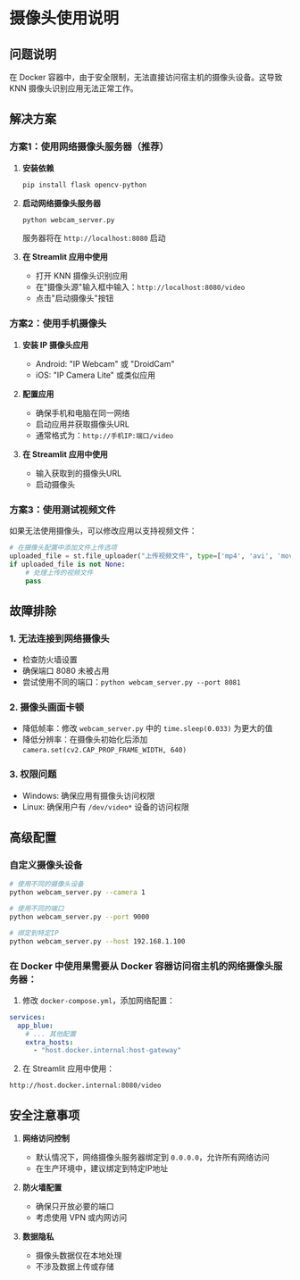 # 摄像头使用说明

## 问题说明

在 Docker 容器中，由于安全限制，无法直接访问宿主机的摄像头设备。这导致 KNN 摄像头识别应用无法正常工作。

## 解决方案

### 方案1：使用网络摄像头服务器（推荐）

1. **安装依赖**

   ```bash
   pip install flask opencv-python
   ```
2. **启动网络摄像头服务器**

   ```bash
   python webcam_server.py
   ```

   服务器将在 `http://localhost:8080` 启动
3. **在 Streamlit 应用中使用**

   - 打开 KNN 摄像头识别应用
   - 在"摄像头源"输入框中输入：`http://localhost:8080/video`
   - 点击"启动摄像头"按钮

### 方案2：使用手机摄像头

1. **安装 IP 摄像头应用**

   - Android: "IP Webcam" 或 "DroidCam"
   - iOS: "IP Camera Lite" 或类似应用
2. **配置应用**

   - 确保手机和电脑在同一网络
   - 启动应用并获取摄像头URL
   - 通常格式为：`http://手机IP:端口/video`
3. **在 Streamlit 应用中使用**

   - 输入获取到的摄像头URL
   - 启动摄像头

### 方案3：使用测试视频文件

如果无法使用摄像头，可以修改应用以支持视频文件：

```python
# 在摄像头配置中添加文件上传选项
uploaded_file = st.file_uploader("上传视频文件", type=['mp4', 'avi', 'mov'])
if uploaded_file is not None:
    # 处理上传的视频文件
    pass
```

## 故障排除

### 1. 无法连接到网络摄像头

- 检查防火墙设置
- 确保端口 8080 未被占用
- 尝试使用不同的端口：`python webcam_server.py --port 8081`

### 2. 摄像头画面卡顿

- 降低帧率：修改 `webcam_server.py` 中的 `time.sleep(0.033)` 为更大的值
- 降低分辨率：在摄像头初始化后添加 `camera.set(cv2.CAP_PROP_FRAME_WIDTH, 640)`

### 3. 权限问题

- Windows: 确保应用有摄像头访问权限
- Linux: 确保用户有 `/dev/video*` 设备的访问权限

## 高级配置

### 自定义摄像头设备

```bash
# 使用不同的摄像头设备
python webcam_server.py --camera 1

# 使用不同的端口
python webcam_server.py --port 9000

# 绑定到特定IP
python webcam_server.py --host 192.168.1.100
```

### 在 Docker 中使用果需要从 Docker 容器访问宿主机的网络摄像头服务器：

1. 修改 `docker-compose.yml`，添加网络配置：

```yaml
services:
  app_blue:
    # ... 其他配置
    extra_hosts:
      - "host.docker.internal:host-gateway"
```

2. 在 Streamlit 应用中使用：

```
http://host.docker.internal:8080/video
```

## 安全注意事项

1. **网络访问控制**

   - 默认情况下，网络摄像头服务器绑定到 `0.0.0.0`，允许所有网络访问
   - 在生产环境中，建议绑定到特定IP地址
2. **防火墙配置**

   - 确保只开放必要的端口
   - 考虑使用 VPN 或内网访问
3. **数据隐私**

   - 摄像头数据仅在本地处理
   - 不涉及数据上传或存储
